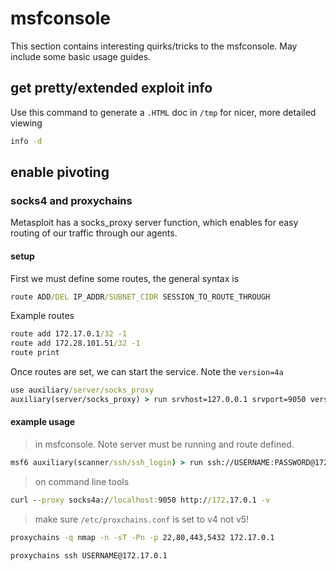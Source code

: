 # msfconsole

This section contains interesting quirks/tricks to the msfconsole. May include some basic usage guides. 


## get pretty/extended exploit info

Use this command to generate a `.HTML` doc in `/tmp` for nicer, more detailed viewing

```cmd
info -d 
```

## enable pivoting

### socks4 and proxychains

Metasploit has a socks_proxy server function, which enables for easy routing of our traffic through our agents.

#### setup

First we must define some routes, the general syntax is

```cmd
route ADD/DEL IP_ADDR/SUBNET_CIDR SESSION_TO_ROUTE_THROUGH
```


Example routes

```cmd
route add 172.17.0.1/32 -1
route add 172.28.101.51/32 -1
route print
```

Once routes are set, we can start the service. Note the `version=4a`

```cmd
use auxiliary/server/socks_proxy
auxiliary(server/socks_proxy) > run srvhost=127.0.0.1 srvport=9050 version=4a
```


#### example usage

> in msfconsole. Note server must be running and route defined. 
```cmd
msf6 auxiliary(scanner/ssh/ssh_login) > run ssh://USERNAME:PASSWORD@172.17.0.1   
```

> on command line tools
```cmd
curl --proxy socks4a://localhost:9050 http://172.17.0.1 -v
```

> make sure `/etc/proxchains.conf` is set to v4 not v5!
```cmd
proxychains -q nmap -n -sT -Pn -p 22,80,443,5432 172.17.0.1
```

```cmd
proxychains ssh USERNAME@172.17.0.1   
```
